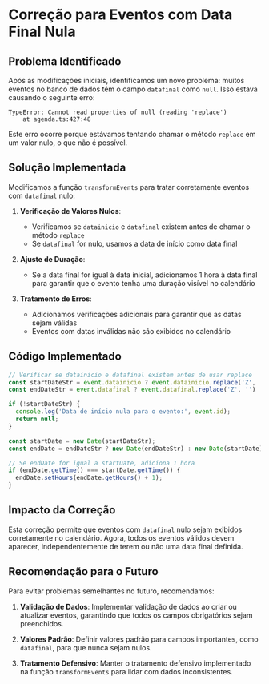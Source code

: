# Correção para Eventos com Data Final Nula

## Problema Identificado

Após as modificações iniciais, identificamos um novo problema: muitos eventos no banco de dados têm o campo `datafinal` como `null`. Isso estava causando o seguinte erro:

```
TypeError: Cannot read properties of null (reading 'replace')
    at agenda.ts:427:48
```

Este erro ocorre porque estávamos tentando chamar o método `replace` em um valor nulo, o que não é possível.

## Solução Implementada

Modificamos a função `transformEvents` para tratar corretamente eventos com `datafinal` nulo:

1. **Verificação de Valores Nulos**:
   - Verificamos se `datainicio` e `datafinal` existem antes de chamar o método `replace`
   - Se `datafinal` for nulo, usamos a data de início como data final

2. **Ajuste de Duração**:
   - Se a data final for igual à data inicial, adicionamos 1 hora à data final para garantir que o evento tenha uma duração visível no calendário

3. **Tratamento de Erros**:
   - Adicionamos verificações adicionais para garantir que as datas sejam válidas
   - Eventos com datas inválidas não são exibidos no calendário

## Código Implementado

```typescript
// Verificar se datainicio e datafinal existem antes de usar replace
const startDateStr = event.datainicio ? event.datainicio.replace('Z', '') : null;
const endDateStr = event.datafinal ? event.datafinal.replace('Z', '') : startDateStr; // Se datafinal for null, usa a data de início

if (!startDateStr) {
  console.log('Data de início nula para o evento:', event.id);
  return null;
}

const startDate = new Date(startDateStr);
const endDate = endDateStr ? new Date(endDateStr) : new Date(startDate); // Se endDateStr for null, usa startDate

// Se endDate for igual a startDate, adiciona 1 hora
if (endDate.getTime() === startDate.getTime()) {
  endDate.setHours(endDate.getHours() + 1);
}
```

## Impacto da Correção

Esta correção permite que eventos com `datafinal` nulo sejam exibidos corretamente no calendário. Agora, todos os eventos válidos devem aparecer, independentemente de terem ou não uma data final definida.

## Recomendação para o Futuro

Para evitar problemas semelhantes no futuro, recomendamos:

1. **Validação de Dados**: Implementar validação de dados ao criar ou atualizar eventos, garantindo que todos os campos obrigatórios sejam preenchidos.

2. **Valores Padrão**: Definir valores padrão para campos importantes, como `datafinal`, para que nunca sejam nulos.

3. **Tratamento Defensivo**: Manter o tratamento defensivo implementado na função `transformEvents` para lidar com dados inconsistentes.
